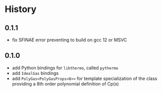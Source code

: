 # History

## 0.1.1

- fix SFINAE error preventing to build on gcc 12 or MSVC

## 0.1.0

- add Python bindings for `libthermo`, called `pythermo`
- add `IdealGas` bindings
- add `PolyGas<PolyGasProps<8>>` for template specialization of the class providing a 8th order polynomial definition of Cp(s)

